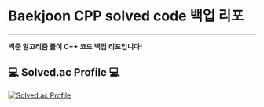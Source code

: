 # Baekjoon CPP solved code 백업 리포

<hr/>
<b> 백준 알고리즘 풀이 C++ 코드 백업 리포입니다!</b>

## 💻 Solved.ac Profile 💻

[![Solved.ac Profile](http://mazassumnida.wtf/api/generate_badge?boj=ogy1004)](https://solved.ac/ogy1004/)
